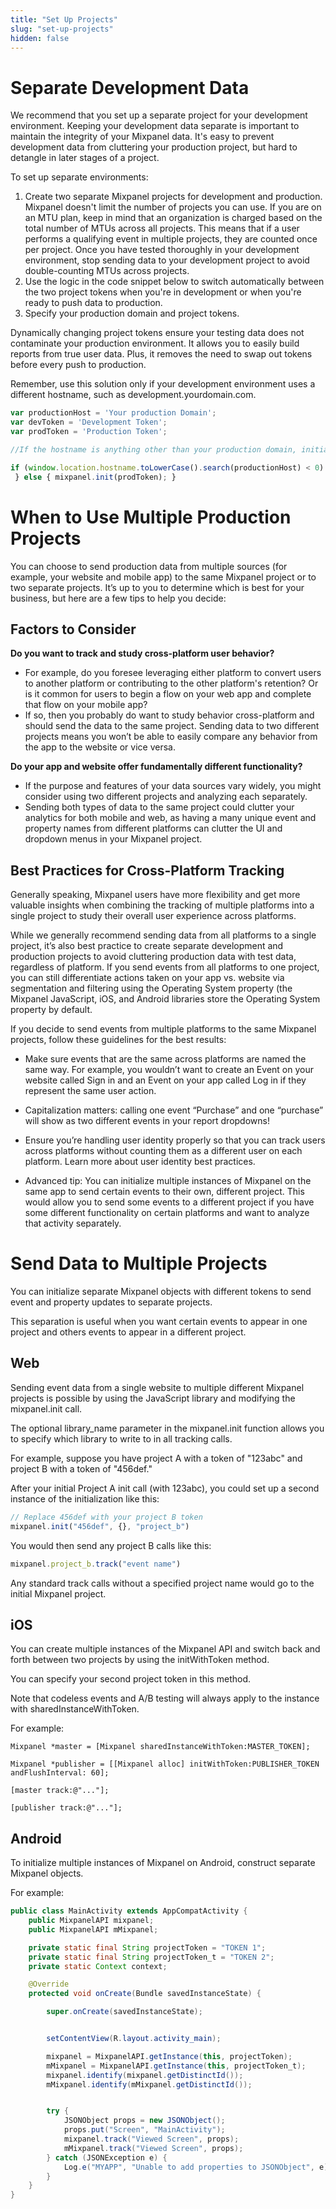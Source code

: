 ```yaml
---
title: "Set Up Projects"
slug: "set-up-projects"
hidden: false
---
```


# Separate Development Data

We recommend that you set up a separate project for your development environment. Keeping your development data separate is important to maintain the integrity of your Mixpanel data. It's easy to prevent development data from cluttering your production project, but hard to detangle in later stages of a project.

To set up separate environments:

1. Create two separate Mixpanel projects for development and production. Mixpanel doesn't limit the number of projects you can use. If you are on an MTU plan, keep in mind that an organization is charged based on the total number of MTUs across all projects. This means that if a user performs a qualifying event in multiple projects, they are counted once per project. Once you have tested thoroughly in your development environment, stop sending data to your development project to avoid double-counting MTUs across projects.
2. Use the logic in the code snippet below to switch automatically between the two project tokens when you're in development or when you're ready to push data to production.
3. Specify your production domain and project tokens. 

Dynamically changing project tokens ensure your testing data does not contaminate your production environment. It allows you to easily build reports from true user data. Plus, it removes the need to swap out tokens before every push to production. 

Remember, use this solution only if your development environment uses a different hostname, such as development.yourdomain.com.

```javascript
var productionHost = 'Your production Domain'; 
var devToken = 'Development Token'; 
var prodToken = 'Production Token'; 

//If the hostname is anything other than your production domain, initialize the Mixpanel library with your Development Token 

if (window.location.hostname.toLowerCase().search(productionHost) < 0) { mixpanel.init(devToken);
 } else { mixpanel.init(prodToken); } 
 ```
 # When to Use Multiple Production Projects
 
You can choose to send production data from multiple sources (for example, your website and mobile app) to the same Mixpanel project or to two separate projects. It’s up to you to determine which is best for your business, but here are a few tips to help you decide:

## Factors to Consider

**Do you want to track and study cross-platform user behavior?**
 
- For example, do you foresee leveraging either platform to convert users to another platform or contributing to the other platform's retention? Or is it common for users to begin a flow on your web app and complete that flow on your mobile app?
- If so, then you probably do want to study behavior cross-platform and should send the data to the same project. Sending data to two different projects means you won’t be able to easily compare any behavior from the app to the website or vice versa.

**Do your app and website offer fundamentally different functionality?**
 
- If the purpose and features of your data sources vary widely, you might consider using two different projects and analyzing each separately.
- Sending both types of data to the same project could clutter your analytics for both mobile and web, as having a many unique event and property names from different platforms can clutter the UI and dropdown menus in your Mixpanel project.

## Best Practices for Cross-Platform Tracking

Generally speaking, Mixpanel users have more flexibility and get more valuable insights when combining the tracking of multiple platforms into a single project to study their overall user experience across platforms.

While we generally recommend sending data from all platforms to a single project, it’s also best practice to create separate development and production projects to avoid cluttering production data with test data, regardless of platform. If you send events from all platforms to one project, you can still differentiate actions taken on your app vs. website via segmentation and filtering using the Operating System property (the Mixpanel JavaScript, iOS, and Android libraries store the Operating System property by default.

If you decide to send events from multiple platforms to the same Mixpanel projects, follow these guidelines for the best results:

- Make sure events that are the same across platforms are named the same way. For example, you wouldn’t want to create an Event on your website called Sign in and an Event on your app called Log in if they represent the same user action.

- Capitalization matters: calling one event “Purchase” and one “purchase” will show as two different events in your report dropdowns!

- Ensure you’re handling user identity properly so that you can track users across platforms without counting them as a different user on each platform. Learn more about user identity best practices.

- Advanced tip: You can initialize multiple instances of Mixpanel on the same app to send certain events to their own, different project. This would allow you to send some events to a different project if you have some different functionality on certain platforms and want to analyze that activity separately.
 
 # Send Data to Multiple Projects

You can initialize separate Mixpanel objects with different tokens to send event and property updates to separate projects.

This separation is useful when you want certain events to appear in one project and others events to appear in a different project.

## Web

Sending event data from a single website to multiple different Mixpanel projects is possible by using the JavaScript library and modifying the mixpanel.init call.

The optional library_name parameter in the mixpanel.init function allows you to specify which library to write to in all tracking calls.

For example, suppose you have project A with a token of "123abc" and project B with a token of "456def."

After your initial Project A init call (with 123abc), you could set up a second instance of the initialization like this:

```javascript
// Replace 456def with your project B token
mixpanel.init("456def", {}, "project_b")
```
You would then send any project B calls like this:

```javascript
mixpanel.project_b.track("event name")
```
Any standard track calls without a specified project name would go to the initial Mixpanel project.

## iOS 

You can create multiple instances of the Mixpanel API and switch back and forth between two projects by using the initWithToken method.

You can specify your second project token in this method.

Note that codeless events and A/B testing will always apply to the instance with sharedInstanceWithToken.

For example:

```objc
Mixpanel *master = [Mixpanel sharedInstanceWithToken:MASTER_TOKEN];

Mixpanel *publisher = [[Mixpanel alloc] initWithToken:PUBLISHER_TOKEN andFlushInterval: 60];

[master track:@"..."];

[publisher track:@"..."];
```
## Android

To initialize multiple instances of Mixpanel on Android, construct separate Mixpanel objects.

For example:

```java
public class MainActivity extends AppCompatActivity {
    public MixpanelAPI mixpanel;
    public MixpanelAPI mMixpanel;

    private static final String projectToken = "TOKEN 1";
    private static final String projectToken_t = "TOKEN 2";
    private static Context context;

    @Override
    protected void onCreate(Bundle savedInstanceState) {

        super.onCreate(savedInstanceState);


        setContentView(R.layout.activity_main);

        mixpanel = MixpanelAPI.getInstance(this, projectToken);
        mMixpanel = MixpanelAPI.getInstance(this, projectToken_t);
        mixpanel.identify(mixpanel.getDistinctId());
        mMixpanel.identify(mMixpanel.getDistinctId());


        try {
            JSONObject props = new JSONObject();
            props.put("Screen", "MainActivity");
            mixpanel.track("Viewed Screen", props);
            mMixpanel.track("Viewed Screen", props);
        } catch (JSONException e) {
            Log.e("MYAPP", "Unable to add properties to JSONObject", e);
        }
    }
}
```
